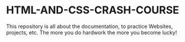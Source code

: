 # HTML-AND-CSS-CRASH-COURSE
This repository is all about the documentation, to practice Websites, projects, etc. The more you do hardwork the more you become lucky!
